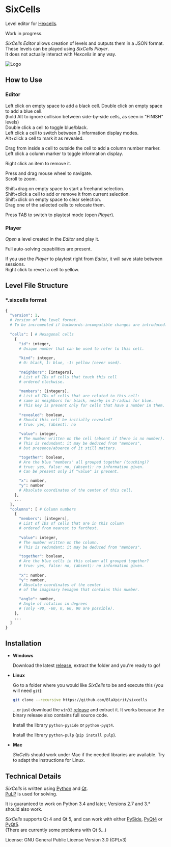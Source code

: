 # SixCells

Level editor for [Hexcells](http://store.steampowered.com/sub/50074/).

Work in progress.

*SixCells Editor* allows creation of levels and outputs them in a JSON format.
These levels can be played using *SixCells Player*.  
It does not actually interact with *Hexcells* in any way.

![Logo](https://raw.githubusercontent.com/BlaXpirit/sixcells/master/logo.png)

## How to Use

### Editor

Left click on empty space to add a black cell.
Double click on empty space to add a blue cell.  
(hold Alt to ignore collision between side-by-side cells, as seen in "FINISH" levels)  
Double click a cell to toggle blue/black.  
Left click a cell to switch between 3 information display modes.  
Alt+click a cell to mark it as revealed.  

Drag from inside a cell to outside the cell to add a column number marker.  
Left click a column marker to toggle information display.  

Right click an item to remove it.  

Press and drag mouse wheel to navigate.  
Scroll to zoom.  

Shift+drag on empty space to start a freehand selection.  
Shift+click a cell to add or remove it from current selection.  
Shift+click on empty space to clear selection.  
Drag one of the selected cells to relocate them.  

Press TAB to switch to playtest mode (open *Player*).  

### Player

*Open* a level created in the *Editor* and play it.

Full auto-solving capabilities are present.  

If you use the *Player* to playtest right from *Editor*, it will save state between sessions.  
Right click to revert a cell to yellow.  


## Level File Structure

### *.sixcells format

```python
{
  "version": 1,
  # Version of the level format.
  # To be incremented if backwards-incompatible changes are introduced.
  
  "cells": [ # Hexagonal cells
    {
      "id": integer,
      # Unique number that can be used to refer to this cell.
      
      "kind": integer,
      # 0: black, 1: blue, -1: yellow (never used).
      
      "neighbors": [integers],
      # List of IDs of cells that touch this cell
      # ordered clockwise.
      
      "members": [integers],
      # List of IDs of cells that are related to this cell:
      # same as neighbors for black, nearby in 2-radius for blue.
      # This key is present only for cells that have a number in them.
      
      "revealed": boolean,
      # Should this cell be initially revealed?
      # true: yes, (absent): no
      
      "value": integer,
      # The number written on the cell (absent if there is no number).
      # This is redundant; it may be deduced from "members",
      # but presence/absence of it still matters.

      "together": boolean,
      # Are the blue "members" all grouped together (touching)?
      # true: yes, false: no, (absent): no information given.
      # Can be present only if "value" is present.

      "x": number,
      "y": number
      # Absolute coordinates of the center of this cell.
    },
    ...
  ], 
  "columns": [ # Column numbers
    {
      "members": [integers],
      # List of IDs of cells that are in this column
      # ordered from nearest to farthest.
      
      "value": integer,
      # The number written on the column.
      # This is redundant; it may be deduced from "members".

      "together": boolean,
      # Are the blue cells in this column all grouped together?
      # true: yes, false: no, (absent): no information given.
      
      "x": number,
      "y": number,
      # Absolute coordinates of the center
      # of the imaginary hexagon that contains this number.
      
      "angle": number,
      # Angle of rotation in degrees
      # (only -90, -60, 0, 60, 90 are possible).
    },
    ...
  ]
}
```


## Installation

- **Windows**

  Download the latest [release](https://github.com/BlaXpirit/sixcells/releases), extract the folder and you're ready to go!

- **Linux**

  Go to a folder where you would like *SixCells* to be and execute this (you will need `git`):

  ```bash
  git clone --recursive https://github.com/BlaXpirit/sixcells
  ```
  
  ...or just download the `win32` [release](https://github.com/BlaXpirit/sixcells/releases) and extract it. It works because the binary release also contains full source code.
  
  Install the library `python-pyside` or `python-pyqt4`.
  
  Install the library `python-pulp` (`pip install pulp`).

- **Mac**
  
  *SixCells* should work under Mac if the needed libraries are available. Try to adapt the instructions for Linux.

  
## Technical Details

*SixCells* is written using [Python](http://python.org/) and [Qt](http://qt-project.org/).  
[PuLP](https://pypi.python.org/pypi/PuLP) is used for solving.  

It is guaranteed to work on Python 3.4 and later; Versions 2.7 and 3.* should also work.

*SixCells* supports Qt 4 and Qt 5, and can work with either [PySide](http://pyside.org/), [PyQt4](http://www.riverbankcomputing.co.uk/software/pyqt/download) or [PyQt5](http://www.riverbankcomputing.co.uk/software/pyqt/download5).  
(There are currently some problems with Qt 5...)

License: GNU General Public License Version 3.0 (GPLv3)
